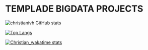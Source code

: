 # TEMPLADE BIGDATA PROJECTS



![christianivh GitHub stats](https://github-readme-stats.vercel.app/api?username=christianivh&show_icons=true&theme=radical)

[![Top Langs](https://github-readme-stats.vercel.app/api/top-langs/?username=christianivh&layout=compact)](https://github.com/christianivh/github-readme-stats)

[![Christian_wakatime stats](https://github-readme-stats.vercel.app/api/wakatime?username=christianivh)](https://github.com/christianivh/github-readme-stats)

